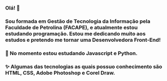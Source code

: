 ### Olá! 👋
### Sou formada em Gestão de Tecnologia da Informação pela Faculdade de Petrolina (FACAPE), e atualmente estou estudando programação. Estou me dedicando muito aos estudos e pretendo me tornar uma Desenvolvedora Front-End! 
### 🌱 No momento estou estudando Javascript e Python.
### ✨ Algumas das tecnologias as quais possuo conhecimento são HTML, CSS, Adobe Photoshop e Corel Draw.

<!--
**isa-csilva/isa-csilva** is a ✨ _special_ ✨ repository because its `README.md` (this file) appears on your GitHub profile.

Here are some ideas to get you started:

- 🔭 I’m currently working on ...
- 🌱 I’m currently learning ...
- 👯 I’m looking to collaborate on ...
- 🤔 I’m looking for help with ...
- 💬 Ask me about ...
- 📫 How to reach me: ...
- 😄 Pronouns: ...
- ⚡ Fun fact: ...
-->
